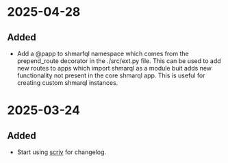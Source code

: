
# 2025-04-28

## Added

- Add a @papp to shmarfql namespace which comes from the prepend_route decorator in the ./src/ext.py file. This can be used to add new routes to apps which import shmarql as a module buit adds new functionality not present in the core shmarql app. This is useful for creating custom shmarql instances.

# 2025-03-24

## Added

- Start using [scriv](https://scriv.readthedocs.io/) for changelog.
